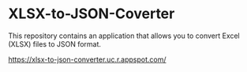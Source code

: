 # XLSX-to-JSON-Coverter
This repository contains an application that allows you to convert Excel (XLSX) files to JSON format.

https://xlsx-to-json-converter.uc.r.appspot.com/
